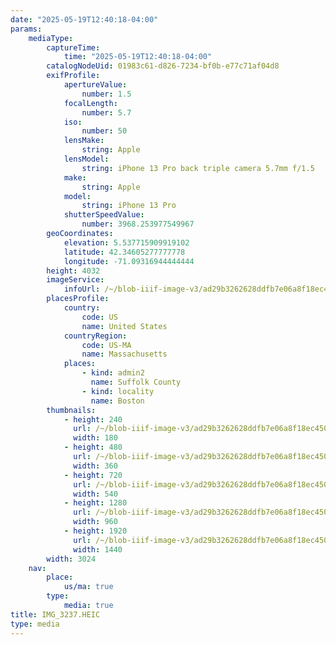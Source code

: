 ```yaml
---
date: "2025-05-19T12:40:18-04:00"
params:
    mediaType:
        captureTime:
            time: "2025-05-19T12:40:18-04:00"
        catalogNodeUid: 01983c61-d826-7234-bf0b-e77c71af04d8
        exifProfile:
            apertureValue:
                number: 1.5
            focalLength:
                number: 5.7
            iso:
                number: 50
            lensMake:
                string: Apple
            lensModel:
                string: iPhone 13 Pro back triple camera 5.7mm f/1.5
            make:
                string: Apple
            model:
                string: iPhone 13 Pro
            shutterSpeedValue:
                number: 3968.253977549967
        geoCoordinates:
            elevation: 5.537715909919102
            latitude: 42.34605277777778
            longitude: -71.09316944444444
        height: 4032
        imageService:
            infoUrl: /~/blob-iiif-image-v3/ad29b3262628ddfb7e06a8f18ec45065255e2c34968048f791f4a7a096fa60ef/info.json
        placesProfile:
            country:
                code: US
                name: United States
            countryRegion:
                code: US-MA
                name: Massachusetts
            places:
                - kind: admin2
                  name: Suffolk County
                - kind: locality
                  name: Boston
        thumbnails:
            - height: 240
              url: /~/blob-iiif-image-v3/ad29b3262628ddfb7e06a8f18ec45065255e2c34968048f791f4a7a096fa60ef/full/180%2C240/0/default.jpg
              width: 180
            - height: 480
              url: /~/blob-iiif-image-v3/ad29b3262628ddfb7e06a8f18ec45065255e2c34968048f791f4a7a096fa60ef/full/360%2C480/0/default.jpg
              width: 360
            - height: 720
              url: /~/blob-iiif-image-v3/ad29b3262628ddfb7e06a8f18ec45065255e2c34968048f791f4a7a096fa60ef/full/540%2C720/0/default.jpg
              width: 540
            - height: 1280
              url: /~/blob-iiif-image-v3/ad29b3262628ddfb7e06a8f18ec45065255e2c34968048f791f4a7a096fa60ef/full/960%2C1280/0/default.jpg
              width: 960
            - height: 1920
              url: /~/blob-iiif-image-v3/ad29b3262628ddfb7e06a8f18ec45065255e2c34968048f791f4a7a096fa60ef/full/1440%2C1920/0/default.jpg
              width: 1440
        width: 3024
    nav:
        place:
            us/ma: true
        type:
            media: true
title: IMG_3237.HEIC
type: media
---
```

